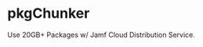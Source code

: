 [logo]: https://kc9wwh-media.s3.us-east-2.amazonaws.com/pkgChunker/pkgChunker-logo_512.png "pkgChunker Logo"
# pkgChunker
Use 20GB+ Packages w/ Jamf Cloud Distribution Service.
